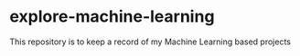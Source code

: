 # explore-machine-learning
This repository is to keep a record of my Machine Learning based projects
